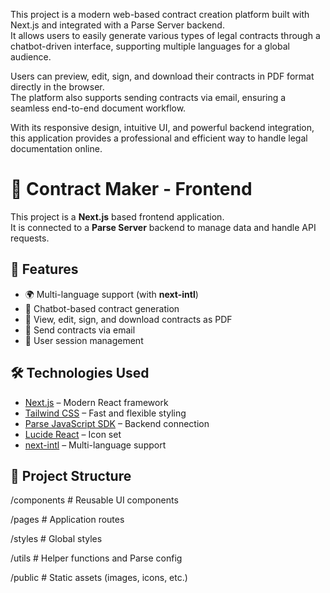 This project is a modern web-based contract creation platform built with Next.js and integrated with a Parse Server backend.  
It allows users to easily generate various types of legal contracts through a chatbot-driven interface, supporting multiple languages for a global audience.  

Users can preview, edit, sign, and download their contracts in PDF format directly in the browser.  
The platform also supports sending contracts via email, ensuring a seamless end-to-end document workflow.  

With its responsive design, intuitive UI, and powerful backend integration, this application provides a professional and efficient way to handle legal documentation online.


# 📄 Contract Maker - Frontend

This project is a **Next.js** based frontend application.  
It is connected to a **Parse Server** backend to manage data and handle API requests.

## 🚀 Features
- 🌍 Multi-language support (with **next-intl**)
- 💬 Chatbot-based contract generation
- 📄 View, edit, sign, and download contracts as PDF
- 📧 Send contracts via email
- 🔐 User session management

## 🛠️ Technologies Used
- [Next.js](https://nextjs.org/) – Modern React framework
- [Tailwind CSS](https://tailwindcss.com/) – Fast and flexible styling
- [Parse JavaScript SDK](https://github.com/parse-community/Parse-SDK-JS) – Backend connection
- [Lucide React](https://lucide.dev/) – Icon set
- [next-intl](https://next-intl-docs.vercel.app/) – Multi-language support

## 📂 Project Structure
/components # Reusable UI components

/pages # Application routes

/styles # Global styles

/utils # Helper functions and Parse config

/public # Static assets (images, icons, etc.)

